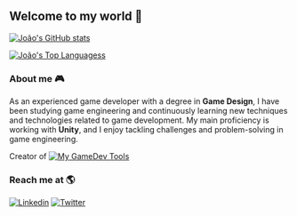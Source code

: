 ## Welcome to my world :rocket:

[![João's GitHub stats](https://github-readme-stats-joaoborks.vercel.app/api?username=joaoborks&show_icons=true&theme=aura_dark&count_private=true)](https://github.com/anuraghazra/github-readme-stats)

[![João's Top Languagess](https://github-readme-stats-joaoborks.vercel.app/api/top-langs/?username=joaoborks&layout=compact&theme=aura_dark)](https://github.com/anuraghazra/github-readme-stats)

### About me :video_game:

As an experienced game developer with a degree in **Game Design**, I have been studying game engineering and continuously learning new techniques and technologies related to game development. My main proficiency is working with **Unity**, and I enjoy tackling challenges and problem-solving in game engineering.

Creator of [![My GameDev Tools](https://img.shields.io/badge/-My_GameDev_Tools-145da0?style=flat)](https://github.com/mygamedevtools)

### Reach me at :earth_americas:

[![Linkedin](https://img.shields.io/badge/-Linkedin-blue?style=flat-square&logo=Linkedin&logoColor=white&link=https://www.linkedin.com/in/joaoborks/)](https://www.linkedin.com/in/joaoborks/)
[![Twitter](https://img.shields.io/badge/-Twitter-1ca0f1?style=flat-square&labelColor=1ca0f1&logo=twitter&logoColor=white&link=https://www.twitter.com/joaoborks/)](https://www.twitter.com/joaoborks/)
